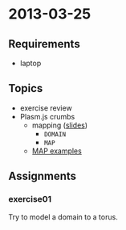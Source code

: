 # 2013-03-25

## Requirements

* laptop

## Topics

* exercise review
* Plasm.js crumbs
  - mapping ([slides](http://apily.io/slidify?md=https://raw.github.com/cvdlab/plasm-crumbs-slides/master/chapters/mapping/Readme.md))
      - `DOMAIN`
      - `MAP`
  - [MAP examples](./maps.js)

## Assignments

### exercise01

Try to model a domain to a torus.
